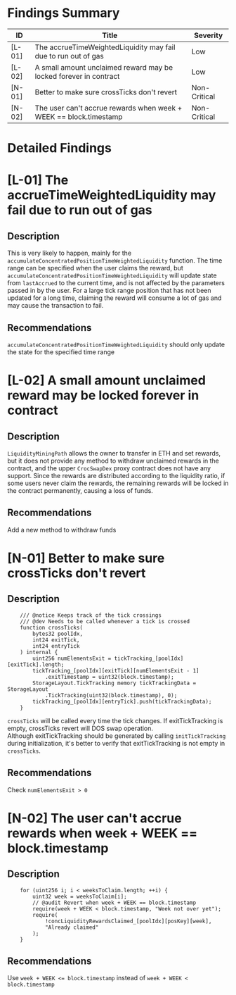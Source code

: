 # Findings Summary

| ID     | Title                                                             | Severity     |
| ------ | ----------------------------------------------------------------- | ------------ |
| [L-01] | The accrueTimeWeightedLiquidity may fail due to run out of gas    | Low          |
| [L-02] | A small amount unclaimed reward may be locked forever in contract | Low          |
| [N-01] | Better to make sure crossTicks don't revert                       | Non-Critical |
| [N-02] | The user can't accrue rewards when week + WEEK == block.timestamp | Non-Critical |

# Detailed Findings

# [L-01] The accrueTimeWeightedLiquidity may fail due to run out of gas

## Description

This is very likely to happen, mainly for the `accumulateConcentratedPositionTimeWeightedLiquidity` function.
The time range can be specified when the user claims the reward, but `accumulateConcentratedPositionTimeWeightedLiquidity` will update state from `lastAccrued` to the current time, and is not affected by the parameters passed in by the user.
For a large tick range position that has not been updated for a long time, claiming the reward will consume a lot of gas and may cause the transaction to fail.

## Recommendations

`accumulateConcentratedPositionTimeWeightedLiquidity` should only update the state for the specified time range

# [L-02] A small amount unclaimed reward may be locked forever in contract

## Description

`LiquidityMiningPath` allows the owner to transfer in ETH and set rewards, but it does not provide any method to withdraw unclaimed rewards in the contract, and the upper `CrocSwapDex` proxy contract does not have any support.
Since the rewards are distributed according to the liquidity ratio, if some users never claim the rewards, the remaining rewards will be locked in the contract permanently, causing a loss of funds.

## Recommendations

Add a new method to withdraw funds

# [N-01] Better to make sure crossTicks don't revert

## Description

```solidity
    /// @notice Keeps track of the tick crossings
    /// @dev Needs to be called whenever a tick is crossed
    function crossTicks(
        bytes32 poolIdx,
        int24 exitTick,
        int24 entryTick
    ) internal {
        uint256 numElementsExit = tickTracking_[poolIdx][exitTick].length;
        tickTracking_[poolIdx][exitTick][numElementsExit - 1]
            .exitTimestamp = uint32(block.timestamp);
        StorageLayout.TickTracking memory tickTrackingData = StorageLayout
            .TickTracking(uint32(block.timestamp), 0);
        tickTracking_[poolIdx][entryTick].push(tickTrackingData);
    }
```

`crossTicks` will be called every time the tick changes. If exitTickTracking is empty, crossTicks revert will DOS swap operation.    
Although exitTickTracking should be generated by calling `initTickTracking` during initialization, it's better to verify that exitTickTracking is not empty in `crossTicks`.

## Recommendations

Check `numElementsExit > 0`

# [N-02] The user can't accrue rewards when week + WEEK == block.timestamp

## Description

```solidity
    for (uint256 i; i < weeksToClaim.length; ++i) {
        uint32 week = weeksToClaim[i];
        // @audit Revert when week + WEEK == block.timestamp
        require(week + WEEK < block.timestamp, "Week not over yet");
        require(
            !concLiquidityRewardsClaimed_[poolIdx][posKey][week],
            "Already claimed"
        );
    }
```

## Recommendations

Use `week + WEEK <= block.timestamp` instead of `week + WEEK < block.timestamp`
